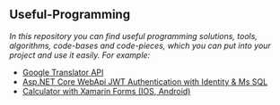 ## Useful-Programming

<i>In this repository you can find useful programming solutions, tools, algorithms, code-bases and code-pieces, which you can put into your project and use it easily. For example:</i>


* [Google Translator API](https://github.com/HakobyanAni/Useful-Programming/tree/master/GoogleTranslator)
* [Asp.NET Core WebApi JWT Authentication with Identity & Ms SQL](https://github.com/HakobyanAni/Useful-Programming/tree/master/IAFProject)
* [Calculator with Xamarin Forms (IOS, Android)](https://github.com/HakobyanAni/Mobile-Development/tree/master/MobileProject)

